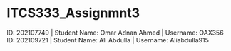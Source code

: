 # ITCS333_Assignmnt3

ID: 202107749 | Student Name: Omar Adnan Ahmed | Username: OAX356
<br/>
ID: 202109721 | Student Name: Ali Abdulla      | Username: Aliabdulla915
<br/>
